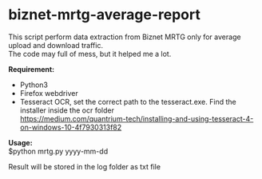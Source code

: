 # biznet-mrtg-average-report

This script perform data extraction from Biznet MRTG only for average upload and download traffic.<br>
The code may full of mess, but it helped me a lot.

<b>Requirement:</b><br>
- Python3 <br>
- Firefox webdriver<br>
- Tesseract OCR, set the correct path to the tesseract.exe. Find the installer inside the ocr folder<br>
https://medium.com/quantrium-tech/installing-and-using-tesseract-4-on-windows-10-4f7930313f82

<b>Usage:</b><br>
$python mrtg.py yyyy-mm-dd<br>

Result will be stored in the log folder as txt file